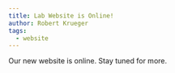 ```yaml
---
title: Lab Website is Online!
author: Robert Krueger
tags:
  - website
---
```


Our new website is online. Stay tuned for more.
